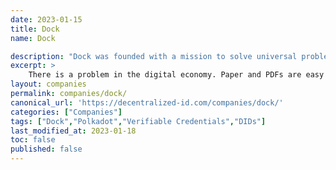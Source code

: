 ```yaml
---
date: 2023-01-15
title: Dock
name: Dock

description: "Dock was founded with a mission to solve universal problems with existing data solutions: data silos and gatekeepers, untrusted and inaccurate information, incompatibilities across platforms, inefficiencies with verifying data, and lack of control and privacy for users."
excerpt: >
    There is a problem in the digital economy. Paper and PDFs are easy to fake. Verifying the authenticity of a document or certificate is slow and manual. And if you don't verify them, you risk fraud. That's why world-class organisations use Verifiable Credentials to verify documents instantly. Verifiable Credentials are documents that contain a crypto signature: a permanent stamp that allows anyone to confirm you issued that credential.
layout: companies
permalink: companies/dock/
canonical_url: 'https://decentralized-id.com/companies/dock/'
categories: ["Companies"]
tags: ["Dock","Polkadot","Verifiable Credentials","DIDs"]
last_modified_at: 2023-01-18
toc: false
published: false
---
```

